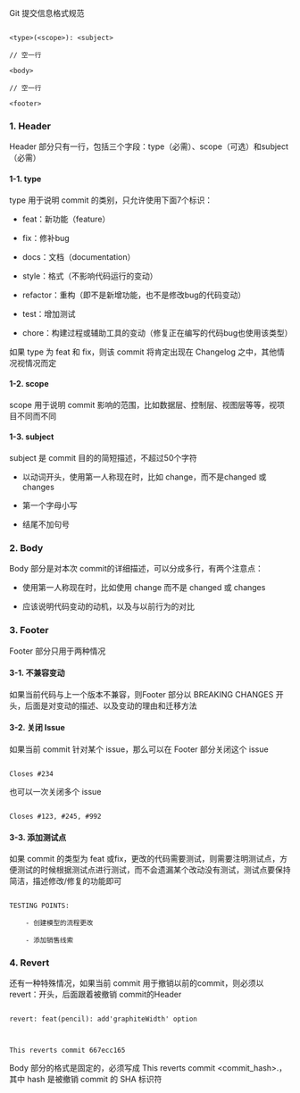 Git 提交信息格式规范

```shell

<type>(<scope>): <subject>

// 空一行

<body>

// 空一行

<footer>

```



### 1. Header

Header 部分只有一行，包括三个字段：type（必需）、scope（可选）和subject（必需）

#### 1-1. type

type 用于说明 commit 的类别，只允许使用下面7个标识：

- feat：新功能（feature）

- fix：修补bug

- docs：文档（documentation）

- style：格式（不影响代码运行的变动）

- refactor：重构（即不是新增功能，也不是修改bug的代码变动）

- test：增加测试

- chore：构建过程或辅助工具的变动（修复正在编写的代码bug也使用该类型）

如果 type 为 feat 和 fix，则该 commit 将肯定出现在 Changelog 之中，其他情况视情况而定



#### 1-2. scope

scope 用于说明 commit 影响的范围，比如数据层、控制层、视图层等等，视项目不同而不同



#### 1-3. subject

subject 是 commit 目的的简短描述，不超过50个字符

- 以动词开头，使用第一人称现在时，比如 change，而不是changed 或 changes

- 第一个字母小写

- 结尾不加句号



### 2. Body

Body 部分是对本次 commit的详细描述，可以分成多行，有两个注意点：

- 使用第一人称现在时，比如使用 change 而不是 changed 或 changes

- 应该说明代码变动的动机，以及与以前行为的对比



### 3. Footer

Footer 部分只用于两种情况

#### 3-1. 不兼容变动

如果当前代码与上一个版本不兼容，则Footer 部分以 BREAKING CHANGES 开头，后面是对变动的描述、以及变动的理由和迁移方法



#### 3-2. 关闭 Issue

如果当前 commit 针对某个 issue，那么可以在 Footer 部分关闭这个 issue

```

Closes #234

```

也可以一次关闭多个 issue

```

Closes #123, #245, #992

```



#### 3-3. 添加测试点

如果 commit 的类型为 feat 或fix，更改的代码需要测试，则需要注明测试点，方便测试的时候根据测试点进行测试，而不会遗漏某个改动没有测试，测试点要保持简洁，描述修改/修复的功能即可

```

TESTING POINTS:

    - 创建模型的流程更改

    - 添加销售线索

```



### 4. Revert

还有一种特殊情况，如果当前 commit 用于撤销以前的commit，则必须以 revert：开头，后面跟着被撤销 commit的Header

```

revert: feat(pencil): add'graphiteWidth' option



This reverts commit 667ecc165

```

Body 部分的格式是固定的，必须写成 This reverts commit <commit_hash>.，其中 hash 是被撤销 commit 的 SHA 标识符